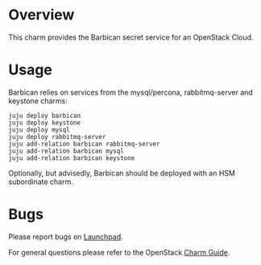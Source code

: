 # Overview

This charm provides the Barbican secret service for an OpenStack Cloud.

# Usage

Barbican relies on services from the mysql/percona, rabbitmq-server and keystone charms:

    juju deploy barbican
    juju deploy keystone
    juju deploy mysql
    juju deploy rabbitmq-server
    juju add-relation barbican rabbitmq-server
    juju add-relation barbican mysql
    juju add-relation barbican keystone

Optionally, but advisedly, Barbican should be deployed with an HSM subordinate charm.

# Bugs

Please report bugs on [Launchpad](https://bugs.launchpad.net/charm-barbican/+filebug).

For general questions please refer to the OpenStack [Charm Guide](https://github.com/openstack/charm-guide).
